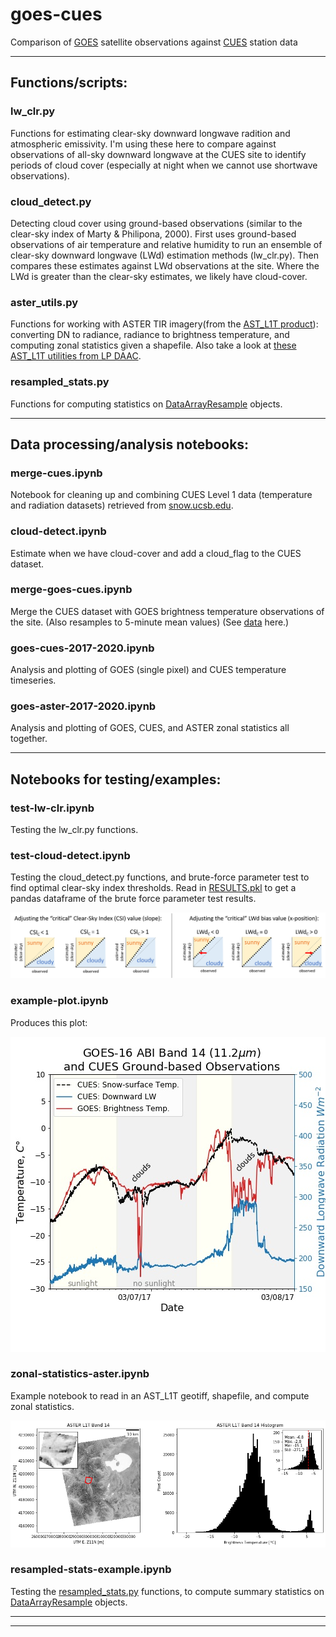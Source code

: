 # goes-cues

Comparison of [GOES](https://www.goes-r.gov/) satellite observations against [CUES](https://snow.ucsb.edu/) station data

---

## Functions/scripts:

### lw_clr.py

Functions for estimating clear-sky downward longwave radition and atmospheric emissivity. I'm using these here to compare against observations of all-sky downward longwave at the CUES site to identify periods of cloud cover (especially at night when we cannot use shortwave observations).

### cloud_detect.py

Detecting cloud cover using ground-based observations (similar to the clear-sky index of Marty & Philipona, 2000). First uses ground-based observations of air temperature and relative humidity to run an ensemble of clear-sky downward longwave (LWd) estimation methods (lw_clr.py). Then compares these estimates against LWd observations at the site. Where the LWd is greater than the clear-sky estimates, we likely have cloud-cover.

### aster_utils.py

Functions for working with ASTER TIR imagery(from the [AST_L1T product](https://lpdaac.usgs.gov/products/ast_l1tv003/)): converting DN to radiance, radiance to brightness temperature, and computing zonal statistics given a shapefile.
Also take a look at [these AST_L1T utilities from LP DAAC](https://git.earthdata.nasa.gov/projects/LPDUR/repos/aster-l1t/browse).

### resampled_stats.py

Functions for computing statistics on [DataArrayResample](https://xarray.pydata.org/en/stable/generated/xarray.core.resample.DataArrayResample.html) objects.

---

## Data processing/analysis notebooks:

### merge-cues.ipynb

Notebook for cleaning up and combining CUES Level 1 data (temperature and radiation datasets) retrieved from [snow.ucsb.edu](https://snow.ucsb.edu/index.php/query-db/).

### cloud-detect.ipynb

Estimate when we have cloud-cover and add a cloud_flag to the CUES dataset.

### merge-goes-cues.ipynb

Merge the CUES dataset with GOES brightness temperature observations of the site. (Also resamples to 5-minute mean values) (See [data](/data/data.md) here.)

### goes-cues-2017-2020.ipynb

Analysis and plotting of GOES (single pixel) and CUES temperature timeseries.

### goes-aster-2017-2020.ipynb

Analysis and plotting of GOES, CUES, and ASTER zonal statistics all together.

---

## Notebooks for testing/examples:

### test-lw-clr.ipynb

Testing the lw_clr.py functions.

### test-cloud-detect.ipynb

Testing the cloud_detect.py functions, and brute-force parameter test to find optimal clear-sky index thresholds. Read in [RESULTS.pkl](/misc/RESULTS.pkl) to get a pandas dataframe of the brute force parameter test results.

![cloud_detect_threshold_options.png](/images/cloud_detect_threshold_options.png "cloud_detect_threshold_options")

### example-plot.ipynb

Produces this plot:

![example plot](/images/goes-vs-cues.jpg "example plot")

### zonal-statistics-aster.ipynb

Example notebook to read in an AST_L1T geotiff, shapefile, and compute zonal statistics.

![zonal_stats_example.png](/images/zonal_stats_example.png "zonal_stats_example")

### resampled-stats-example.ipynb

Testing the [resampled_stats.py](./resampled_stats.py) functions, to compute summary statistics on [DataArrayResample](https://xarray.pydata.org/en/stable/generated/xarray.core.resample.DataArrayResample.html) objects.

---


---